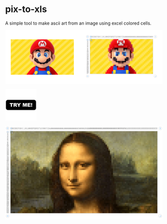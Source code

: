 # pix-to-xls

A simple tool to make ascii art from an image using excel colored cells.

<p align="center">

![mario](images/mario@2x-min.png)

<a href="https://pix-to-xls.now.sh/"> <img src="images/TryMe.png" width="100px"/></a>

![mario](images/monalisa-min.png)

</p>
